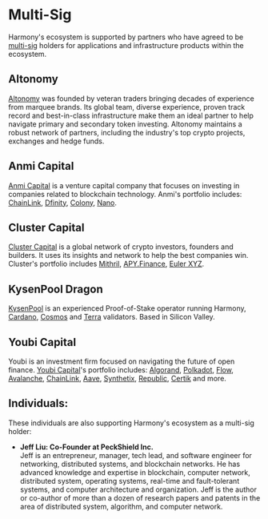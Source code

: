 # Multi-Sig

Harmony's ecosystem is supported by partners who have agreed to be [multi-sig](https://harmony.one/multisig) holders for applications and infrastructure products within the ecosystem.

## **Altonomy**

[Altonomy](https://www.altonomy.com/#/about) was founded by veteran traders bringing decades of experience from marquee brands. Its global team, diverse experience, proven track record and best-in-class infrastructure make them an ideal partner to help navigate primary and secondary token investing. Altonomy maintains a robust network of partners, including the industry's top crypto projects, exchanges and hedge funds.

## Anmi Capital

[Anmi Capital](https://anmi.group/en/) is a venture capital company that focuses on investing in companies related to blockchain technology. Anmi's portfolio includes: [ChainLink](https://chain.link/), [Dfinity](https://dfinity.org/), [Colony](https://colony.io/), [Nano](https://nano.org/).

## Cluster Capital

[Cluster Capital](https://twitter.com/clustervc?lang=en) is a global network of crypto investors, founders and builders. It uses its insights and network to help the best companies win. Cluster's portfolio includes [Mithril](https://mith.io/en-US), [APY.Finance](https://apy.finance/), [Euler XYZ](https://www.euler.xyz/).

## KysenPool Dragon

[KysenPool](https://kysenpool.io/) is an experienced Proof-of-Stake operator running Harmony, [Cardano](https://cardano.org/), [Cosmos](https://cosmos.network/) and [Terra](https://terra.money/) validators. Based in Silicon Valley.

## Youbi Capital

Youbi is an investment firm focused on navigating the future of open finance. [Youbi Capital](https://www.youbicapital.com)'s portfolio includes: [Algorand](https://www.algorand.com/), [Polkadot](https://polkadot.network/), [Flow](https://www.onflow.org/), [Avalanche](https://avalabs.org), [ChainLink](https://chain.link/), [Aave](https://aave.com/), [Synthetix](https://synthetix.exchange/#/), [Republic](https://republic.co/), [Certik](https://www.certik.org/) and more.

## Individuals:

These individuals are also supporting Harmony's ecosystem as a multi-sig holder:

* **Jeff Liu: Co-Founder at PeckShield Inc.** \
  Jeff is an entrepreneur, manager, tech lead, and software engineer for networking, distributed systems, and blockchain networks. He has advanced knowledge and expertise in blockchain, computer network, distributed system, operating systems, real-time and fault-tolerant systems, and computer architecture and organization. Jeff is the author or co-author of more than a dozen of research papers and patents in the area of distributed system, algorithm, and computer network.
